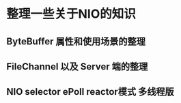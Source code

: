 # 整理一些关于NIO的知识

## ByteBuffer 属性和使用场景的整理
## FileChannel 以及 Server 端的整理
## NIO selector ePoll reactor模式 多线程版